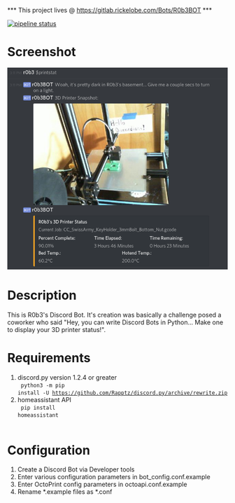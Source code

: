 *** This project lives @ https://gitlab.rickelobe.com/Bots/R0b3BOT ***

[![pipeline status](http://gitlab.rickelobe.com/Bots/r0b3BOT/badges/master/pipeline.svg)](http://gitlab.rickelobe.com/Bots/r0b3BOT/commits/master)

# Screenshot
![](images/Discord_Printstat_Command.png)

# Description
This is R0b3's Discord Bot.  It's creation was basically a challenge posed a coworker who said "Hey, you can write Discord Bots in Python... Make one to display your 3D printer status!".

# Requirements
1. discord.py version 1.2.4 or greater<br>
    <code> python3 -m pip install -U https://github.com/Rapptz/discord.py/archive/rewrite.zip </code>
2. homeassistant API<br>
    <code> pip install homeassistant</code><br><br>

# Configuration
1. Create a Discord Bot via Developer tools<br>
2. Enter various configuration parameters in bot_config.conf.example<br>
3. Enter OctoPrint config parameters in octoapi.conf.example<br>
4. Rename *.example files as *.conf<br>